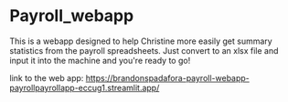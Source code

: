 # Payroll_webapp

This is a webapp designed to help Christine more easily get summary statistics from the payroll spreadsheets. Just convert to an xlsx file and input it into the machine and you're ready to go!

link to the web app:
https://brandonspadafora-payroll-webapp-payrollpayrollapp-eccug1.streamlit.app/
